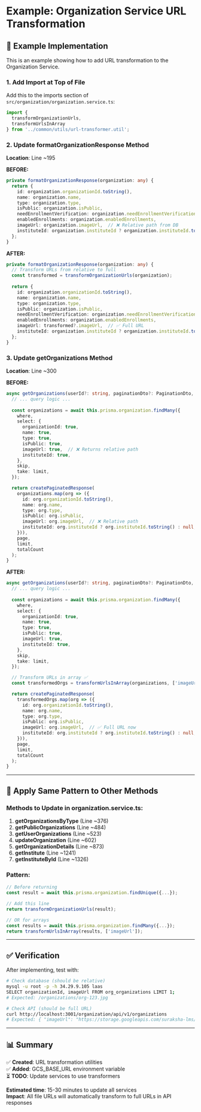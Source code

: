 # Example: Organization Service URL Transformation

## 📝 Example Implementation

This is an example showing how to add URL transformation to the Organization Service.

### **1. Add Import at Top of File**

Add this to the imports section of `src/organization/organization.service.ts`:

```typescript
import {
  transformOrganizationUrls,
  transformUrlsInArray
} from '../common/utils/url-transformer.util';
```

### **2. Update formatOrganizationResponse Method**

**Location**: Line ~195

**BEFORE:**
```typescript
private formatOrganizationResponse(organization: any) {
  return {
    id: organization.organizationId.toString(),
    name: organization.name,
    type: organization.type,
    isPublic: organization.isPublic,
    needEnrollmentVerification: organization.needEnrollmentVerification,
    enabledEnrollments: organization.enabledEnrollments,
    imageUrl: organization.imageUrl,  // ❌ Relative path from DB
    instituteId: organization.instituteId ? organization.instituteId.toString() : null
  };
}
```

**AFTER:**
```typescript
private formatOrganizationResponse(organization: any) {
  // Transform URLs from relative to full
  const transformed = transformOrganizationUrls(organization);
  
  return {
    id: organization.organizationId.toString(),
    name: organization.name,
    type: organization.type,
    isPublic: organization.isPublic,
    needEnrollmentVerification: organization.needEnrollmentVerification,
    enabledEnrollments: organization.enabledEnrollments,
    imageUrl: transformed?.imageUrl,  // ✅ Full URL
    instituteId: organization.instituteId ? organization.instituteId.toString() : null
  };
}
```

### **3. Update getOrganizations Method**

**Location**: Line ~300

**BEFORE:**
```typescript
async getOrganizations(userId?: string, paginationDto?: PaginationDto, user?: any) {
  // ... query logic ...
  
  const organizations = await this.prisma.organization.findMany({
    where,
    select: {
      organizationId: true,
      name: true,
      type: true,
      isPublic: true,
      imageUrl: true,  // ❌ Returns relative path
      instituteId: true,
    },
    skip,
    take: limit,
  });

  return createPaginatedResponse(
    organizations.map(org => ({
      id: org.organizationId.toString(),
      name: org.name,
      type: org.type,
      isPublic: org.isPublic,
      imageUrl: org.imageUrl,  // ❌ Relative path
      instituteId: org.instituteId ? org.instituteId.toString() : null,
    })),
    page,
    limit,
    totalCount
  );
}
```

**AFTER:**
```typescript
async getOrganizations(userId?: string, paginationDto?: PaginationDto, user?: any) {
  // ... query logic ...
  
  const organizations = await this.prisma.organization.findMany({
    where,
    select: {
      organizationId: true,
      name: true,
      type: true,
      isPublic: true,
      imageUrl: true,
      instituteId: true,
    },
    skip,
    take: limit,
  });

  // Transform URLs in array ✅
  const transformedOrgs = transformUrlsInArray(organizations, ['imageUrl']);

  return createPaginatedResponse(
    transformedOrgs.map(org => ({
      id: org.organizationId.toString(),
      name: org.name,
      type: org.type,
      isPublic: org.isPublic,
      imageUrl: org.imageUrl,  // ✅ Full URL now
      instituteId: org.instituteId ? org.instituteId.toString() : null,
    })),
    page,
    limit,
    totalCount
  );
}
```

---

## 🎯 Apply Same Pattern to Other Methods

### **Methods to Update in organization.service.ts:**

1. **getOrganizationsByType** (Line ~376)
2. **getPublicOrganizations** (Line ~484)
3. **getUserOrganizations** (Line ~523)
4. **updateOrganization** (Line ~602)
5. **getOrganizationDetails** (Line ~873)
6. **getInstitute** (Line ~1241)
7. **getInstituteById** (Line ~1326)

### **Pattern:**

```typescript
// Before returning
const result = await this.prisma.organization.findUnique({...});

// Add this line
return transformOrganizationUrls(result);

// OR for arrays
const results = await this.prisma.organization.findMany({...});
return transformUrlsInArray(results, ['imageUrl']);
```

---

## ✅ Verification

After implementing, test with:

```bash
# Check database (should be relative)
mysql -u root -p -h 34.29.9.105 laas
SELECT organizationId, imageUrl FROM org_organizations LIMIT 1;
# Expected: /organizations/org-123.jpg

# Check API (should be full URL)
curl http://localhost:3001/organization/api/v1/organizations
# Expected: { "imageUrl": "https://storage.googleapis.com/suraksha-lms/organizations/org-123.jpg" }
```

---

## 📊 Summary

✅ **Created**: URL transformation utilities  
✅ **Added**: GCS_BASE_URL environment variable  
⏳ **TODO**: Update services to use transformers  

**Estimated time**: 15-30 minutes to update all services  
**Impact**: All file URLs will automatically transform to full URLs in API responses
